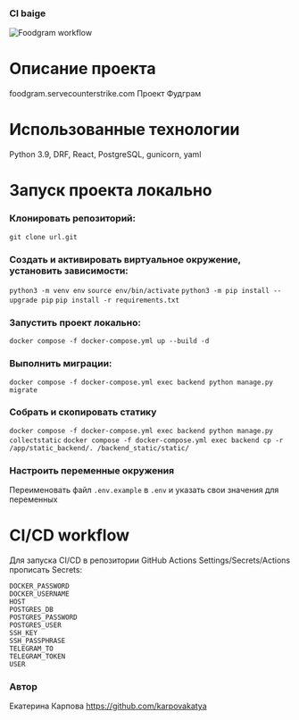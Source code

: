 ### CI baige
![Foodgram workflow](https://github.com/karpovakatya/foodgram_project_react/actions/workflows/main.yml/badge.svg)

#  Описание проекта
foodgram.servecounterstrike.com
Проект Фудграм

# Использованные технологии
Python 3.9, DRF, React, PostgreSQL, gunicorn, yaml

# Запуск проекта локально
### Клонировать репозиторий:
`git clone url.git`

### Cоздать и активировать виртуальное окружение, установить зависимости:
`python3 -m venv env`
`source env/bin/activate`
`python3 -m pip install --upgrade pip`
`pip install -r requirements.txt`

### Запустить проект локально:
`docker compose -f docker-compose.yml up --build -d`

### Выполнить миграции:
`docker compose -f docker-compose.yml exec backend python manage.py migrate`

### Собрать и скопировать статику
`docker compose -f docker-compose.yml exec backend python manage.py collectstatic`
`docker compose -f docker-compose.yml exec backend cp -r /app/static_backend/. /backend_static/static/`

### Настроить переменные окружения
Переименовать файл `.env.example` в `.env` и указать свои значения для переменных

# CI/CD workflow
Для запуска CI/CD в репозитории GitHub Actions Settings/Secrets/Actions прописать Secrets:
```
DOCKER_PASSWORD
DOCKER_USERNAME
HOST
POSTGRES_DB
POSTGRES_PASSWORD
POSTGRES_USER
SSH_KEY
SSH_PASSPHRASE
TELEGRAM_TO
TELEGRAM_TOKEN
USER
```

### Автор
Екатерина Карпова https://github.com/karpovakatya
